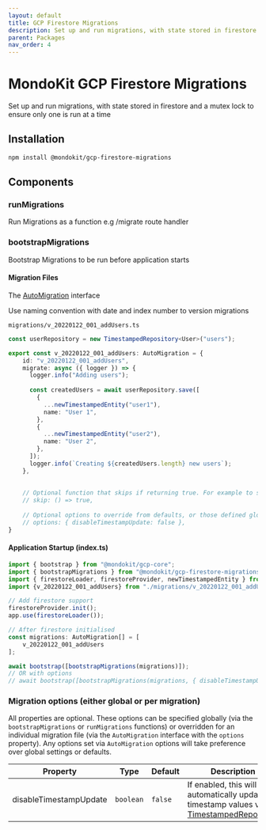 ```yaml
---
layout: default
title: GCP Firestore Migrations
description: Set up and run migrations, with state stored in firestore and safety across clusters
parent: Packages
nav_order: 4
---
```


# MondoKit GCP Firestore Migrations

Set up and run migrations, with state stored in firestore and a mutex lock to ensure only one is run at a time

## Installation

```sh
npm install @mondokit/gcp-firestore-migrations
```

## Components

### runMigrations
Run Migrations as a function e.g /migrate route handler

### bootstrapMigrations
Bootstrap Migrations to be run before application starts

#### Migration Files
The [AutoMigration](https://github.com/mondo-mob/mondokit/blob/main/packages/gcp-firestore-migrations/src/auto-migration.ts) interface 

Use naming convention with date and index number to version migrations

   `migrations/v_20220122_001_addUsers.ts`

```typescript
const userRepository = new TimestampedRepository<User>("users");

export const v_20220122_001_addUsers: AutoMigration = {
    id: "v_20220122_001_addUsers",   
    migrate: async ({ logger }) => {
      logger.info("Adding users");
    
      const createdUsers = await userRepository.save([
        {
          ...newTimestampedEntity("user1"),
          name: "User 1",
        },
        {
          ...newTimestampedEntity("user2"),
          name: "User 2",
        },
      ]);
      logger.info(`Creating ${createdUsers.length} new users`);
    },
    
    
    // Optional function that skips if returning true. For example to skip in a certain environment.
    // skip: () => true,
    
    // Optional options to override from defaults, or those defined globally
    // options: { disableTimestampUpdate: false },
}
```

#### Application Startup (index.ts)
```typescript
import { bootstrap } from "@mondokit/gcp-core";
import { bootstrapMigrations } from "@mondokit/gcp-firestore-migrations";
import { firestoreLoader, firestoreProvider, newTimestampedEntity } from "@mondokit/gcp-firestore";
import {v_20220122_001_addUsers} from "./migrations/v_20220122_001_addUsers"

// Add firestore support
firestoreProvider.init();
app.use(firestoreLoader());

// After firestore initialised
const migrations: AutoMigration[] = [
    v_20220122_001_addUsers
];

await bootstrap([bootstrapMigrations(migrations)]);
// OR with options
// await bootstrap([bootstrapMigrations(migrations, { disableTimestampUpdate: true })]);
```


### Migration options (either global or per migration)

All properties are optional. These options can be specified globally (via the `bootstrapMigrations` or `runMigrations` functions) or overridden for an individual
migration file (via the `AutoMigration` interface with the `options` property). Any options set via `AutoMigration` options will take preference over global settings or defaults.

| Property               | Type      | Default | Description                                                                                                        |
|------------------------|-----------|---------|--------------------------------------------------------------------------------------------------------------------|
| disableTimestampUpdate | `boolean` | `false` | If enabled, this will skip automatically updating timestamp values via [TimestampedRepository](./gcp-firestore.md) |
